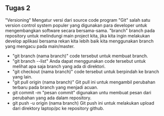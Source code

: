 ## Tugas 2

"Versioning" Mengatur versi dari source code program
"Git" salah satu version control system populer yang digunakan para developer untuk mengembangkan software secara bersama-sama.
"branch" branch pada repository untuk melindungi main project kita, jika kita ingin melakukan develop aplikasi bersama rekan kita lebih baik kita menggunakan branch yang mengacu pada main/master.

- "git branch (nama branch)" code tersebut untuk membuat branch.
- "git branch --list" Anda dapat menggunakan code tersebut untuk melihat apa saja branch yang ada di direktori.
- "git checkout (nama branch)" code tersebut untuk berpindah ke branch yang lain.
- "git pull origin (nama branch)" Git pull ini untuk mengambil perubahan terbaru pada branch yang menjadi acuan.
- git commit -m "pesan commit" digunakan untu membuat pesan dari perubahan yang ada dalam repository.
- git push -u origin (nama branch) Git push ini untuk melakukan upload dari direktory laptop/pc ke repository github.